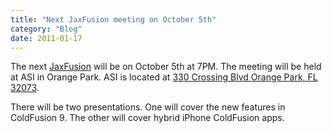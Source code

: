 ```yaml
---
title: "Next JaxFusion meeting on October 5th"
category: "Blog"
date: 2011-01-17
---
```



The next [JaxFusion](http://www.jaxfusion.org) will be on October 5th at 7PM. The meeting will be held at ASI in Orange Park. ASI is located at [330 Crossing Blvd Orange Park, FL 32073](http://maps.google.com/maps?f=q&hl=en&geocode=&q=330+Crossing+Boulevard+Suite+300,+Orange+Park,+Florida+32073&sll=36.825382,-76.067759&sspn=0.01168,0.020771&ie=UTF8&g=330+Crossing+Boulevard+Suite+300,+Orange+Park,+Florida+32073&ll=30.18724,-81.717682&spn=0).

There will be two presentations. One will cover the new features in ColdFusion 9\. The other will cover hybrid iPhone ColdFusion apps.